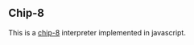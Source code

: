 ## Chip-8

This is a [chip-8](https://en.wikipedia.org/wiki/CHIP-8) interpreter implemented in javascript.